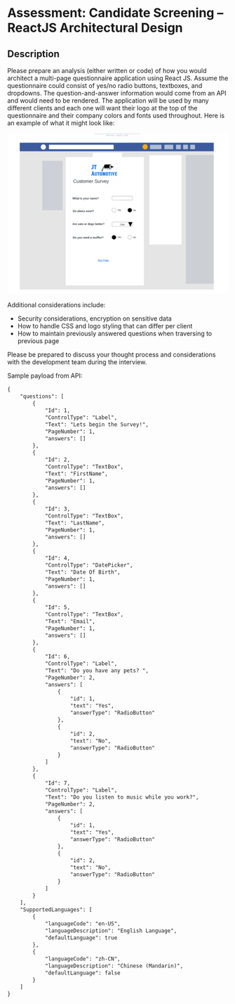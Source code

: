 # Assessment: Candidate Screening – ReactJS Architectural Design

## Description

Please prepare an analysis (either written or code) of how you would architect a multi-page questionnaire application using React JS. Assume the questionnaire could consist of yes/no radio buttons, textboxes, and dropdowns. The question-and-answer information would come from an API and would need to be rendered. The application will be used by many different clients and each one will want their logo at the top of the questionnaire and their company colors and fonts used throughout.
Here is an example of what it might look like:

![Proto](./description/proto.png)

Additional considerations include:

- Security considerations, encryption on sensitive data
- How to handle CSS and logo styling that can differ per client
- How to maintain previously answered questions when traversing to previous page

Please be prepared to discuss your thought process and considerations with the development team during the interview.

Sample payload from API:

```
{
	"questions": [
		{
			"Id": 1,
			"ControlType": "Label",
			"Text": "Lets begin the Survey!",
			"PageNumber": 1,
			"answers": []
		},
		{
			"Id": 2,
			"ControlType": "TextBox",
			"Text": "FirstName",
			"PageNumber": 1,
			"answers": []
		},
		{
			"Id": 3,
			"ControlType": "TextBox",
			"Text": "LastName",
			"PageNumber": 1,
			"answers": []
		},
		{
			"Id": 4,
			"ControlType": "DatePicker",
			"Text": "Date Of Birth",
			"PageNumber": 1,
			"answers": []
		},
		{
			"Id": 5,
			"ControlType": "TextBox",
			"Text": "Email",
			"PageNumber": 1,
			"answers": []
		},
		{
			"Id": 6,
			"ControlType": "Label",
			"Text": "Do you have any pets? ",
			"PageNumber": 2,
			"answers": [
				{
					"id": 1,
					"text": "Yes",
					"answerType": "RadioButton"
				},
				{
					"id": 2,
					"text": "No",
					"answerType": "RadioButton"
				}
			]
		},
		{
			"Id": 7,
			"ControlType": "Label",
			"Text": "Do you listen to music while you work?",
			"PageNumber": 2,
			"answers": [
				{
					"id": 1,
					"text": "Yes",
					"answerType": "RadioButton"
				},
				{
					"id": 2,
					"text": "No",
					"answerType": "RadioButton"
				}
			]
		}
	],
	"SupportedLanguages": [
		{
			"languageCode": "en-US",
			"languageDescription": "English Language",
			"defaultLanguage": true
		},
		{
			"languageCode": "zh-CN",
			"languageDescription": "Chinese (Mandarin)",
			"defaultLanguage": false
		}
	]
}
```
